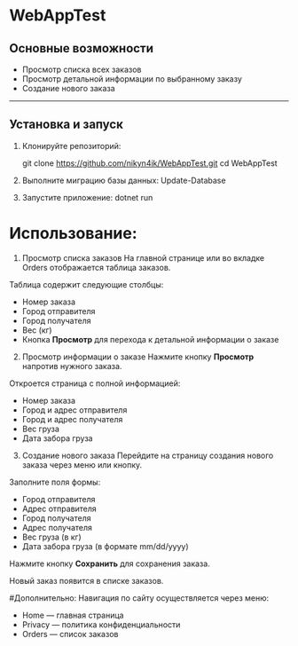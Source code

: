 # WebAppTest

## Основные возможности

- Просмотр списка всех заказов
- Просмотр детальной информации по выбранному заказу
- Создание нового заказа

---

## Установка и запуск

1. Клонируйте репозиторий:

   git clone https://github.com/nikyn4ik/WebAppTest.git
   cd WebAppTest

2. Выполните миграцию базы данных:
   Update-Database
   
4. Запустите приложение:
   dotnet run

#  Использование: 
1. Просмотр списка заказов
На главной странице или во вкладке Orders отображается таблица заказов.

Таблица содержит следующие столбцы:
- Номер заказа
- Город отправителя
- Город получателя
- Вес (кг)
- Кнопка **Просмотр** для перехода к детальной информации о заказе

2. Просмотр информации о заказе
Нажмите кнопку **Просмотр** напротив нужного заказа.

Откроется страница с полной информацией:
- Номер заказа
- Город и адрес отправителя
- Город и адрес получателя
- Вес груза
- Дата забора груза

3. Создание нового заказа
Перейдите на страницу создания нового заказа через меню или кнопку.

Заполните поля формы:
- Город отправителя
- Адрес отправителя
- Город получателя
- Адрес получателя
- Вес груза (в кг)
- Дата забора груза (в формате mm/dd/yyyy)

Нажмите кнопку **Сохранить** для сохранения заказа.

Новый заказ появится в списке заказов.

#Дополнительно:
Навигация по сайту осуществляется через меню:
- Home — главная страница
- Privacy — политика конфиденциальности
- Orders — список заказов
